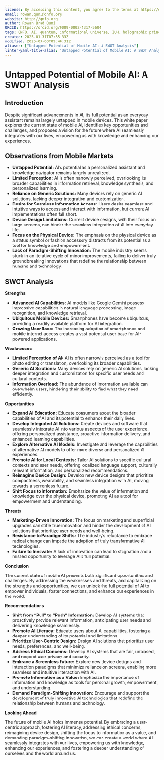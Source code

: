```yaml
---
license: By accessing this content, you agree to the terms at https://qnfo.org/LICENSE
email: rowan.quni@qnfo.org
website: http://qnfo.org
author: Rowan Brad Quni
ORCID: https://orcid.org/0009-0002-4317-5604
tags: QNFO, AI, quantum, informational universe, IUH, holographic principle
created: 2025-01-31T07:55:33Z
modified: 2025-03-08T09:40:31Z
aliases: ["Untapped Potential of Mobile AI: A SWOT Analysis"]
linter-yaml-title-alias: "Untapped Potential of Mobile AI: A SWOT Analysis"
---
```


# Untapped Potential of Mobile AI: A SWOT Analysis

## Introduction

Despite significant advancements in AI, its full potential as an everyday assistant remains largely untapped in mobile devices. This white paper explores the current state of mobile AI, identifies key opportunities and challenges, and proposes a vision for the future where AI seamlessly integrates with our lives, empowering us with knowledge and enhancing our experiences.

## Observations from Mobile Markets

- **Untapped Potential:** AI’s potential as a personalized assistant and knowledge navigator remains largely unrealized.
- **Limited Perception:** AI is often narrowly perceived, overlooking its broader capabilities in information retrieval, knowledge synthesis, and personalized learning.
- **Reliance on Generic Solutions:** Many devices rely on generic AI solutions, lacking deeper integration and customization.
- **Desire for Seamless Information Access:** Users desire seamless and intuitive ways to access and interact with information, but current AI implementations often fall short.
- **Device Design Limitations:** Current device designs, with their focus on large screens, can hinder the seamless integration of AI into everyday life.
- **Focus on the Physical Device:** The emphasis on the physical device as a status symbol or fashion accessory distracts from its potential as a tool for knowledge and empowerment.
- **Lack of Paradigm-Shifting Innovation:** The mobile industry seems stuck in an iterative cycle of minor improvements, failing to deliver truly groundbreaking innovations that redefine the relationship between humans and technology.

## SWOT Analysis

**Strengths**

- **Advanced AI Capabilities:** AI models like Google Gemini possess impressive capabilities in natural language processing, image recognition, and knowledge retrieval.
- **Ubiquitous Mobile Devices:** Smartphones have become ubiquitous, providing a readily available platform for AI integration.
- **Growing User Base:** The increasing adoption of smartphones and mobile internet access creates a vast potential user base for AI-powered applications.

**Weaknesses**

- **Limited Perception of AI:** AI is often narrowly perceived as a tool for photo editing or translation, overlooking its broader capabilities.
- **Generic AI Solutions:** Many devices rely on generic AI solutions, lacking deeper integration and customization for specific user needs and cultural contexts.
- **Information Overload:** The abundance of information available can overwhelm users, hindering their ability to find what they need efficiently.

**Opportunities**

- **Expand AI Education:** Educate consumers about the broader capabilities of AI and its potential to enhance their daily lives.
- **Develop Integrated AI Solutions:** Create devices and software that seamlessly integrate AI into various aspects of the user experience, offering personalized assistance, proactive information delivery, and enhanced learning capabilities.
- **Explore Alternative AI Models:** Investigate and leverage the capabilities of alternative AI models to offer more diverse and personalized AI experiences.
- **Promote AI for Local Contexts:** Tailor AI solutions to specific cultural contexts and user needs, offering localized language support, culturally relevant information, and personalized recommendations.
- **Reimagine Device Design:** Develop new device designs that prioritize compactness, wearability, and seamless integration with AI, moving towards a screenless future.
- **Shift Focus to Information:** Emphasize the value of information and knowledge over the physical device, promoting AI as a tool for empowerment and understanding.

**Threats**

- **Marketing-Driven Innovation:** The focus on marketing and superficial upgrades can stifle true innovation and hinder the development of AI solutions that prioritize user needs and well-being.
- **Resistance to Paradigm Shifts:** The industry’s reluctance to embrace radical change can impede the adoption of truly transformative AI technologies.
- **Failure to Innovate:** A lack of innovation can lead to stagnation and a missed opportunity to leverage AI’s full potential.

**Conclusion**

The current state of mobile AI presents both significant opportunities and challenges. By addressing the weaknesses and threats, and capitalizing on the strengths and opportunities, we can unlock the full potential of AI to empower individuals, foster connections, and enhance our experiences in the world.

**Recommendations**

- **Shift from “Pull” to “Push” Information:** Develop AI systems that proactively provide relevant information, anticipating user needs and delivering knowledge seamlessly.
- **Promote AI Literacy:** Educate users about AI capabilities, fostering a deeper understanding of its potential and limitations.
- **Prioritize User-Centric Design:** Design AI solutions that prioritize user needs, preferences, and well-being.
- **Address Ethical Concerns:** Develop AI systems that are fair, unbiased, and respect user privacy and security.
- **Embrace a Screenless Future:** Explore new device designs and interaction paradigms that minimize reliance on screens, enabling more seamless and intuitive interaction with AI.
- **Promote Information as a Value:** Emphasize the importance of information and knowledge as tools for personal growth, empowerment, and understanding.
- **Demand Paradigm-Shifting Innovation:** Encourage and support the development of truly innovative AI technologies that redefine the relationship between humans and technology.

**Looking Ahead**

The future of mobile AI holds immense potential. By embracing a user-centric approach, fostering AI literacy, addressing ethical concerns, reimagining device design, shifting the focus to information as a value, and demanding paradigm-shifting innovation, we can create a world where AI seamlessly integrates with our lives, empowering us with knowledge, enhancing our experiences, and fostering a deeper understanding of ourselves and the world around us.
